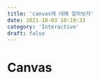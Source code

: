 ```yaml
---
title: 'canvas에 대해 알아보자'
date: 2021-10-03 10:19:33
category: 'Interactive'
draft: false
---
```


# Canvas
